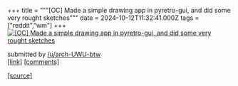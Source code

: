 +++
title = """[OC] Made a simple drawing app in pyretro-gui, and did some very rought sketches"""
date = 2024-10-12T11:32:41.000Z
tags = ["reddit","wm"]
+++
[![[OC] Made a simple drawing app in pyretro-gui, and did some very rought sketches](https://preview.redd.it/cyxt13m1abud1.png?width=640&crop=smart&auto=webp&s=000dc458380e7fe7caabadcdaf674e7e66a7bf72 "[OC] Made a simple drawing app in pyretro-gui, and did some very rought sketches")](https://www.reddit.com/r/unixporn/comments/1g1y4mr/oc_made_a_simple_drawing_app_in_pyretrogui_and/)

submitted by [/u/arch-UWU-btw](https://www.reddit.com/user/arch-UWU-btw)  
[\[link\]](https://i.redd.it/cyxt13m1abud1.png) [\[comments\]](https://www.reddit.com/r/unixporn/comments/1g1y4mr/oc_made_a_simple_drawing_app_in_pyretrogui_and/)

[[source]](https://www.reddit.com/r/unixporn/comments/1g1y4mr/oc_made_a_simple_drawing_app_in_pyretrogui_and/)
